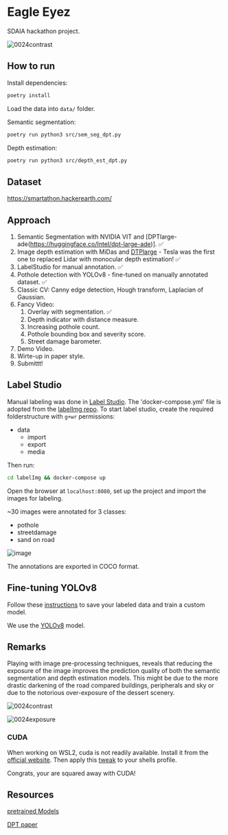 # Eagle Eyez

SDAIA hackathon project.

![0024contrast](https://user-images.githubusercontent.com/25290565/212572319-4b272e76-283a-4f6d-afc4-479b9ccd1ba5.jpg)

## How to run

Install dependencies:

```bash
poetry install
```

Load the data into `data/` folder.

Semantic segmentation:

```bash
poetry run python3 src/sem_seg_dpt.py
```

Depth estimation:

```bash
poetry run python3 src/depth_est_dpt.py
```

## Dataset

https://smartathon.hackerearth.com/

## Approach

1. Semantic Segmentation with NVIDIA VIT and [DPTlarge-ade(https://huggingface.co/Intel/dpt-large-ade)]. ✅
2. Image depth estimation with MiDas and [DTPlarge](https://huggingface.co/Intel/dpt-large) - Tesla was the first one to replaced Lidar with monocular depth estimation! ✅
3. LabelStudio for manual annotation. ✅
4. Pothole detection with YOLOv8 - fine-tuned on manually annotated dataset.  ✅
5. Classic CV: Canny edge detection, Hough transform, Laplacian of Gaussian.
6. Fancy Video:
   1. Overlay with segmentation. ✅
   2. Depth indicator with distance measure.
   3. Increasing pothole count.
   4. Pothole bounding box and severity score.
   5. Street damage barometer.
7. Demo Video.
8. Wirte-up in paper style.
9. Submittt!


## Label Studio

Manual labeling was done in [Label Studio](https://labelstud.io/). The 'docker-compose.yml' file  is adopted from the [labelImg repo](https://github.com/heartexlabs/label-studio).
To start label studio, create the required folderstructure with `g+wr` permissions:
- data
  - import
  - export
  - media

Then run:
```bash
cd labelImg && docker-compose up
```

Open the browser at `localhost:8080`, set up the project and import the images for labeling.

~30 images were annotated for 3 classes:
 - pothole
 - streetdamage
 - sand on road

![image](https://user-images.githubusercontent.com/25290565/212654523-63fdfbd9-76be-4f1f-9fe1-3bb3316d56eb.png)

The annotations are exported in COCO format.


## Fine-tuning YOLOv8

Follow these [instructions](https://github.com/ultralytics/yolov5/wiki/Train-Custom-Data) to save your labeled data and train a custom model.

We use the [YOLOv8](https://github.com/ultralytics/ultralytics) model.


## Remarks

Playing with image pre-processing techniques, reveals that reducing the exposure of the image improves the prediction quality of both the semantic segmentation and depth estimation models.
This might be due to the more drastic darkening of the road compared buildings, peripherals and sky or due to the notorious over-exposure of the dessert scenery. 

![0024contrast](https://user-images.githubusercontent.com/25290565/212501829-e3120acf-197f-4d74-86ec-99c5cfade208.jpg)

![0024exposure](https://user-images.githubusercontent.com/25290565/212501808-7c5d57a7-c97b-404b-9957-de41c7a2f5a8.jpg)


### CUDA

When working on WSL2, cuda is not readily available. Install it from the [official website](https://developer.nvidia.com/cuda-downloads?target_os=Linux&target_arch=x86_64&Distribution=WSL-Ubuntu&target_version=2.0&target_type=deb_network). Then apply this [tweak](https://discuss.pytorch.org/t/libcudnn-cnn-infer-so-8-library-can-not-found/164661) to your shells profile.

Congrats, your are squared away with CUDA!


## Resources

[pretrained Models](https://huggingface.co/)

[DPT paper](https://arxiv.org/pdf/2103.13413.pdf)